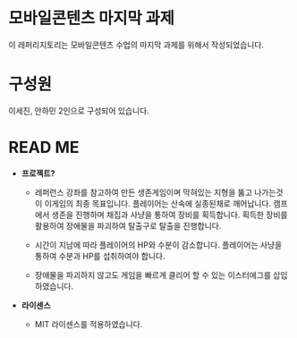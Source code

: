 # 모바일콘텐츠 마지막 과제

이 레퍼리지토리는 모바일콘텐츠 수업의 마지막 과제를 위해서 작성되었습니다.

# 구성원

이세진, 안하민 2인으로 구성되어 있습니다.

# READ ME

- **프로젝트?**
  - 레퍼런스 강좌를 참고하여 만든 생존게임이며 막혀있는 지형을 뚫고 나가는것이 이게임의 최종 목표입니다.
     플레이어는 산속에 실종된채로 깨어납니다. 캠프에서 생존을 진행하며 채집과 사냥을 통하여 장비를 획득합니다.
     획득한 장비를 활용하여 장애물을 파괴하여 탈출구로 탈출을 진행합니다.
     
  - 시간이 지남에 따라 플레이어의 HP와 수분이 감소합니다. 플레이어는 사냥을 통하여 수분과 HP를 섭취하여야 합니다.

  - 장애물을 파괴하지 않고도 게임을 빠르게 클리어 할 수 있는 이스터에그를 삽입하였습니다.
 
  
- **라이센스**
  - MIT 라이센스를 적용하였습니다. 

     
    
